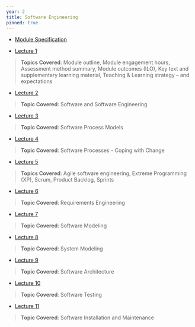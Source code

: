 ```yaml
---
year: 2
title: Software Engineering
pinned: true
---
```


- [Module Specification](https://drive.google.com/file/d/18PjwoxBcuImHGuhCuWSTz7FlMG0JX_Ln/view?usp=sharing)

- [Lecture 1](https://docs.google.com/presentation/d/1uqIncIMeukPAq6xWXDBsFMAkZhdLDsIL/edit?usp=sharing&ouid=101382768549110578022&rtpof=true&sd=true)
> **Topics Covered**: Module outline, Module engagement hours, Assessment method summary, Module outcomes (ILO), Key text and supplementary learning material, Teaching & Learning strategy – and expectations

- [Lecture 2](https://drive.google.com/file/d/198BCkYM_s5Nhr517Jnt8mSYPniCFi3FS/view?usp=sharing)
> **Topic Covered**: Software and Software Engineering

- [Lecture 3](https://drive.google.com/file/d/1NX-xLqv8hj5J2TR6KfpVJkM08D-h5zao/view?usp=sharing)
> **Topic Covered**: Software Process Models

- [Lecture 4](https://drive.google.com/file/d/1SpJVlZT33K2kmlzNRb1Gxxbx4rvmMtXf/view?usp=sharing)
> **Topic Covered**: Software Processes - Coping with Change

- [Lecture 5](https://docs.google.com/presentation/d/1-8CodqZ7caGaHadyivf_JAS1bKhF3yD1/edit?usp=sharing&ouid=101382768549110578022&rtpof=true&sd=true)
> **Topics Covered**: Agile software engineering, Extreme Programming (XP), Scrum, Product Backlog, Sprints

- [Lecture 6](https://drive.google.com/file/d/1DlBE6WtXFRxlBDfL2sQCDZqemrSQMrHf/view?usp=sharing)
> **Topic Covered**: Requirements Engineering

- [Lecture 7](https://drive.google.com/file/d/1UXCo46T0qkUmNsKea9pTMXFSgdc-nOZw/view?usp=sharing)
> **Topic Covered**: Software Modeling

- [Lecture 8](https://docs.google.com/presentation/d/1kAFZ-SgIjJIJo_ABaUIUSL6MDIVI0npR/edit?usp=sharing&ouid=101382768549110578022&rtpof=true&sd=true)
> **Topic Covered**: System Modeling
 
- [Lecture 9](https://docs.google.com/presentation/d/14qF8Lizu5fb8cfP55DroZEvT60fEvP5o/edit?usp=sharing&ouid=101382768549110578022&rtpof=true&sd=true)
> **Topic Covered**: Software Architecture

- [Lecture 10](https://docs.google.com/presentation/d/1041W2tiGBuvOAnwbKTojNHkI_lGaDTiG/edit?usp=sharing&ouid=101382768549110578022&rtpof=true&sd=true)
> **Topic Covered**: Software Testing

- [Lecture 11](https://docs.google.com/presentation/d/1A0z_627hkprfGeuP5HFZorkgNi_8mvRN/edit?usp=sharing&ouid=101382768549110578022&rtpof=true&sd=true)
> **Topic Covered**: Software Installation and Maintenance
